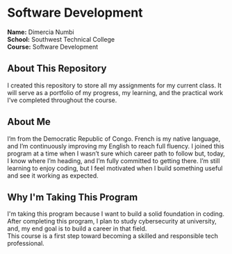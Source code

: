# Software Development 

**Name:** Dimercia Numbi  
**School:** Southwest Technical College  
**Course:** Software Development


## About This Repository

I created this repository to store all my assignments for my current class. 
It will serve as a portfolio of my progress, my learning, and the practical work I’ve completed throughout the course.

 ## About  Me
 
I’m from the Democratic Republic of Congo.
French is my native language, and I’m continuously improving my English to reach full fluency.
I joined this program at a time when I wasn’t sure which career path to follow but, today, I know where I’m heading, and I’m fully committed to getting there.
I’m still learning to enjoy coding, but I feel motivated when I build something useful and see it working as expected.

##  Why I'm Taking This Program

I'm taking this program because I want to build a solid foundation in coding.  
After completing this program, I plan to study cybersecurity at university, and, my end goal is to build a career in that field.  
This course is a first step toward becoming a skilled and responsible tech professional.
